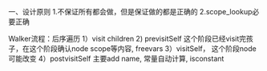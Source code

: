 一、设计原则
1.不保证所有都会做，但是保证做的都是正确的
2.scope_lookup必要正确


Walker流程：后序遍历
1）visit children
2) previsitSelf 这个阶段已经visit完孩子，在这个阶段确认node scope等内容, freevars
3）visitSelf， 这个阶段node可能改变
4）postvisitSelf 主要add name, 常量自动计算, isconstant